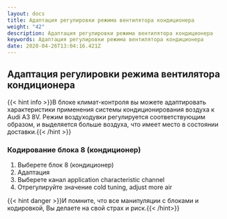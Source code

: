 ```yaml
---
layout: docs
title: Адаптация регулировки режима вентилятора кондиционера
weight: "42"
description: Адаптация регулировки режима вентилятора кондиционера
keywords: Адаптация регулировки режима вентилятора кондиционера
date: 2020-04-26T13:04:16.421Z
---
```

## Адаптация регулировки режима вентилятора кондиционера

{{< hint info >}}В блоке климат-контроля вы можете адаптировать характеристики применения системы кондиционирования воздуха к Audi A3 8V. Режим воздуходувки регулируется соответствующим образом, и выделяется больше воздуха, что имеет место в состоянии доставки.{{< /hint >}}

### **Кодирование блока 8 (кондиционер)**

1. Выберете блок 8 (кондиционер)
1. Адаптация 
1. Выберете канал application characteristic channel
1. Отрегулируйте значение cold tuning, adjust more air

{{< hint danger >}}И помните, что все манипуляции с блоками и кодировкой, Вы делаете на свой страх и риск.{{< /hint>}}